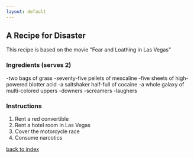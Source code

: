 ```yaml
---
layout: default
---
```


<!---
This is a comment. Note the triple dash to start, but double to end
-->

## A Recipe for Disaster
<!---
By Noah DeMar 
-->
This recipe is based on the movie "Fear and Loathing in Las Vegas"

### Ingredients (serves 2)
-two bags of grass
-seventy-five pellets of mescaline
-five sheets of high-powered blotter acid
-a saltshaker half-full of cocaine
-a whole galaxy of multi-colored uppers
-downers
-screamers
-laughers

### Instructions
1. Rent a red convertible
2. Rent a hotel room in Las Vegas
3. Cover the motorcycle race
4. Consume narcotics

<!--
Keep this link to return to the index
-->
[back to index](../)